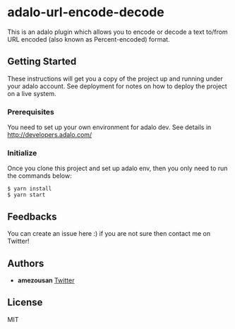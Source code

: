 # adalo-url-encode-decode
This is an adalo plugin which allows you to encode or decode a text to/from URL encoded (also known as Percent-encoded) format.

## Getting Started
These instructions will get you a copy of the project up and running under your adalo account. See deployment for notes on how to deploy the project on a live system.

### Prerequisites
You need to set up your own environment for adalo dev. See details in http://developers.adalo.com/

### Initialize

Once you clone this project and set up adalo env, then you only need to run the commands below:

```
$ yarn install
$ yarn start
```

## Feedbacks

You can create an issue here :) if you are not sure then contact me on Twitter!

## Authors

* **amezousan** [Twitter](https://twitter.com/amezousan)

## License

MIT